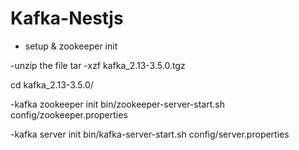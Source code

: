 # Kafka-Nestjs
- setup & zookeeper init

-unzip the file
tar -xzf kafka_2.13-3.5.0.tgz


cd kafka_2.13-3.5.0/

-kafka zookeeper init
bin/zookeeper-server-start.sh config/zookeeper.properties


-kafka server init
bin/kafka-server-start.sh config/server.properties
